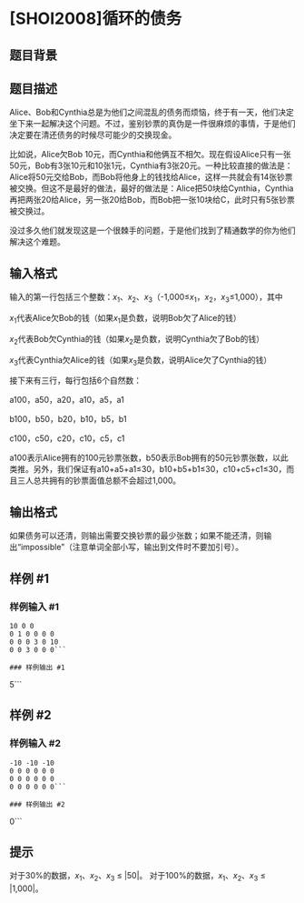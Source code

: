 # [SHOI2008]循环的债务

## 题目背景



## 题目描述

Alice、Bob和Cynthia总是为他们之间混乱的债务而烦恼，终于有一天，他们决定坐下来一起解决这个问题。不过，鉴别钞票的真伪是一件很麻烦的事情，于是他们决定要在清还债务的时候尽可能少的交换现金。

比如说，Alice欠Bob 10元，而Cynthia和他俩互不相欠。现在假设Alice只有一张50元，Bob有3张10元和10张1元，Cynthia有3张20元。一种比较直接的做法是：Alice将50元交给Bob，而Bob将他身上的钱找给Alice，这样一共就会有14张钞票被交换。但这不是最好的做法，最好的做法是：Alice把50块给Cynthia，Cynthia再把两张20给Alice，另一张20给Bob，而Bob把一张10块给C，此时只有5张钞票被交换过。

没过多久他们就发现这是一个很棘手的问题，于是他们找到了精通数学的你为他们解决这个难题。


## 输入格式

输入的第一行包括三个整数：$x_1$、$x_2$、$x_3$（-1,000≤$x_1$，$x_2$，$x_3$≤1,000），其中

$x_1$代表Alice欠Bob的钱（如果$x_1$是负数，说明Bob欠了Alice的钱）

$x_2$代表Bob欠Cynthia的钱（如果$x_2$是负数，说明Cynthia欠了Bob的钱）

$x_3$代表Cynthia欠Alice的钱（如果$x_3$是负数，说明Alice欠了Cynthia的钱）

接下来有三行，每行包括6个自然数：

a100，a50，a20，a10，a5，a1

b100，b50，b20，b10，b5，b1

c100，c50，c20，c10，c5，c1

a100表示Alice拥有的100元钞票张数，b50表示Bob拥有的50元钞票张数，以此类推。另外，我们保证有a10+a5+a1≤30，b10+b5+b1≤30，c10+c5+c1≤30，而且三人总共拥有的钞票面值总额不会超过1,000。


## 输出格式

如果债务可以还清，则输出需要交换钞票的最少张数；如果不能还清，则输出“impossible”（注意单词全部小写，输出到文件时不要加引号）。


## 样例 #1

### 样例输入 #1
```
10 0 0
0 1 0 0 0 0
0 0 0 3 0 10
0 0 3 0 0 0```

### 样例输出 #1

```
5```

## 样例 #2

### 样例输入 #2
```
-10 -10 -10
0 0 0 0 0 0
0 0 0 0 0 0
0 0 0 0 0 0```

### 样例输出 #2

```
0```

## 提示

对于30%的数据，$x_1$、$x_2$、$x_3$ ≤ |50|。
对于100%的数据，$x_1$、$x_2$、$x_3$ ≤ |1,000|。

